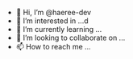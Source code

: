 - 👋 Hi, I’m @haeree-dev
- 👀 I’m interested in ...d
- 🌱 I’m currently learning ...
- 💞️ I’m looking to collaborate on ...
- 📫 How to reach me ...

<!---
haeree-dev/haeree-dev is a ✨ special ✨ repository because its `README.md` (this file) appears on your GitHub profile.
You can click the Preview link to take a look at your changes.
--->
